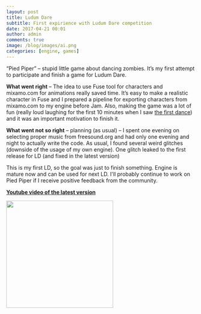 ```yaml
---
layout: post
title: Ludum Dare
subtitle: First expirience with Ludum Dare competition
date: 2017-04-21 00:01
author: admin
comments: true
image: /blog/images/ai.png
categories: [engine, games]
---
```


“Pied Piper” – stupid little game about dancing zombies. It’s my first attempt to participate and finish a game for Ludum Dare.

**What went right** – The idea to use Fuse tool for characters and mixamo.com for animations really saved time. It’s easy to make a realistic character in Fuse and I prepared a pipeline for exporting characters from mixamo.com to my engine before Jam. Also, making the game was a lot of fun (really loud laughing for the first 10 minutes when I saw [the first dance](https://www.youtube.com/watch?v=CERzkDsdcv8)) and it was an important motivation to finish it.

**What went not so right**  –  planning (as usual) – I spent one evening on selecting proper music from freesound.org and had only one evening and night to actually write the code. As usual, I found several weird glitches (downside of the usage of my own engine). One glitch leaked to the first release for LD (and fixed in the latest version)

This is my first LD, so the goal was just to finish something. Engine is mature now and can be used for next LD. I'll probably continue to work on Pied Piper if I receive positive feedback from the community.

**[Youtube video of the latest version](https://www.youtube.com/watch?v=gfFYABZgync)**

<a href="http://ludumdare.com/compo/wp-content/uploads/2015/04/pied_piper.gif"><img src="http://ludumdare.com/compo/wp-content/uploads/2015/04/pied_piper.gif" width="284" alt="" /></a>
